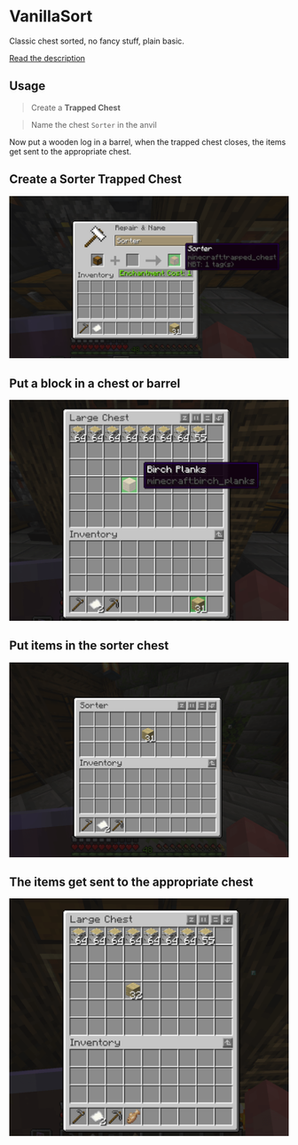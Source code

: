 # VanillaSort

Classic chest sorted, no fancy stuff, plain basic.

[Read the description](DESCRIPTION.md)

## Usage

> Create a **Trapped Chest**

> Name the chest `Sorter` in the anvil

Now put a wooden log in a barrel, when the trapped chest closes, the items get sent to the appropriate chest.

## Create a Sorter Trapped Chest

<p align="center">
  <img src="./.github/assets/pic1.png" width="600">
</p>

## Put a block in a chest or barrel

<p align="center">
  <img src="./.github/assets/pic2.png" width="600">
</p>

## Put items in the sorter chest

<p align="center">
  <img src="./.github/assets/pic3.png" width="600">
</p>

## The items get sent to the appropriate chest

<p align="center">
  <img src="./.github/assets/pic4.png" width="600">
</p>
